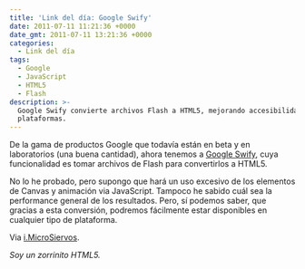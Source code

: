 ```yaml
---
title: 'Link del día: Google Swify'
date: 2011-07-11 11:21:36 +0000
date_gmt: 2011-07-11 13:21:36 +0000
categories:
  - Link del día
tags:
  - Google
  - JavaScript
  - HTML5
  - Flash
description: >-
  Google Swify convierte archivos Flash a HTML5, mejorando accesibilidad en
  plataformas.
---
```



De la gama de productos Google que todavía están en beta y en laboratorios (una buena cantidad), ahora tenemos a [Google Swify](http://swiffy.googlelabs.com/), cuya funcionalidad es tomar archivos de Flash para convertirlos a HTML5.

No lo he probado, pero supongo que hará un uso excesivo de los elementos de Canvas y animación via JavaScript. Tampoco he sabido cuál sea la performance general de los resultados. Pero, sí podemos saber, que gracias a esta conversión, podremos fácilmente estar disponibles en cualquier tipo de plataforma.

Via [i.MicroSiervos](http://i.microsiervos.com/ordenadores/google-swiffy.html).

_Soy un zorrinito HTML5._
